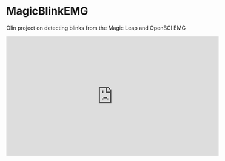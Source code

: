 # MagicBlinkEMG
Olin project on detecting blinks from the Magic Leap and OpenBCI EMG
<iframe width="560" height="315" src="https://www.youtube.com/embed/A561Z1LKfGo" title="YouTube video player" frameborder="0" allow="accelerometer; autoplay; clipboard-write; encrypted-media; gyroscope; picture-in-picture; web-share" allowfullscreen></iframe>
